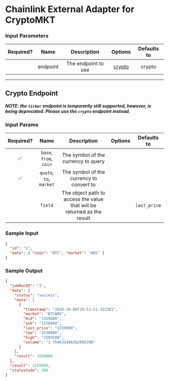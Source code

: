# Chainlink External Adapter for CryptoMKT

### Input Parameters

| Required? |   Name   |     Description     |          Options           | Defaults to |
| :-------: | :------: | :-----------------: | :------------------------: | :---------: |
|           | endpoint | The endpoint to use | [crypto](#Crypto-Endpoint) |   crypto    |

---

## Crypto Endpoint
##### NOTE: the `ticker` endpoint is temporarily still supported, however, is being deprecated. Please use the `crypto` endpoint instead.
### Input Params

| Required? |          Name           |                               Description                               | Options | Defaults to  |
| :-------: | :---------------------: | :---------------------------------------------------------------------: | :-----: | :----------: |
|    ✅     | `base`, `from`, `coin`  |                   The symbol of the currency to query                   |         |              |
|    ✅     | `quote`, `to`, `market` |                The symbol of the currency to convert to                 |         |              |
|           |         `field`         | The object path to access the value that will be returned as the result |         | `last_price` |

### Sample Input

```json
{
  "id": "1",
  "data": { "coin": "BTC", "market": "ARS" }
}
```

### Sample Output

```json
{
  "jobRunID": "1",
  "data": {
    "status": "success",
    "data": [
      {
        "timestamp": "2020-10-06T10:51:51.332281",
        "market": "BTCARS",
        "bid": "1559980",
        "ask": "1578940",
        "last_price": "1559980",
        "low": "1530000",
        "high": "1595500",
        "volume": "3.754635486362988398"
      }
    ],
    "result": 1559980
  },
  "result": 1559980,
  "statusCode": 200
}
```
